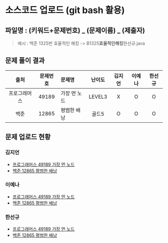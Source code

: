 # 소스코드 업로드 (git bash 활용)

## 파일명 : (키워드+문제번호) _ (문제이름) _ (제출자)

> 예시 : 백준 1325번 효율적인 해킹 -> B1325**효율적인해킹**한선규.java

## 문제 풀이 결과

<!-- Table -->

|     출처     | 문제번호 | 문제명       | 난이도 | 김지언 | 이예나 | 한선규 |
| :----------: | :------: | :----------- | :----: | :----: | :----: | :----: |
| 프로그래머스 |  49189   | 가장 먼 노드 | LEVEL3 |   X    |   O    |   O    |
|     백준     |  12865   | 평범한 배낭  | 골드5  |   O    |   O    |   O    |

## 문제 업로드 현황

### 김지언

- [프로그래머스 49189 가장 먼 노드]()
- [백준 12865 평범한 배낭](백준%2012865%20평범한%20배낭/B12865_평범한배낭_김지언.java)

### 이예나

- [프로그래머스 49189 가장 먼 노드](프로그래머스%2049189%20가장%20먼%20노드/P49189_가장먼노드_이예나.java)
- [백준 12865 평범한 배낭](백준%2012865%20평범한%20배낭/B12865_평범한배낭_이예나.java)

### 한선규

- [프로그래머스 49189 가장 먼 노드](프로그래머스%2049189%20가장%20먼%20노드/P49189_가장먼노드_한선규.java)
- [백준 12865 평범한 배낭](백준%2012865%20평범한%20배낭/B12865_평범한배낭_한선규.java)
